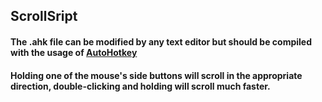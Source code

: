 ## ScrollSript

#### The .ahk file can be modified by any text editor but should be compiled with the usage of [AutoHotkey](https://autohotkey.com)

#### Holding one of the mouse's side buttons will scroll in the appropriate direction, double-clicking and holding will scroll much faster.
